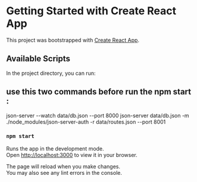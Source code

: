 # Getting Started with Create React App

This project was bootstrapped with [Create React App](https://github.com/facebook/create-react-app).

## Available Scripts

In the project directory, you can run:
<!-- !!!!! important -->
## use this two commands before run the npm start :
json-server --watch data/db.json --port 8000
json-server data/db.json -m ./node_modules/json-server-auth -r data/routes.json --port 8001
<!-- !!!!!! -->
### `npm start`

Runs the app in the development mode.\
Open [http://localhost:3000](http://localhost:3000) to view it in your browser.

The page will reload when you make changes.\
You may also see any lint errors in the console.


